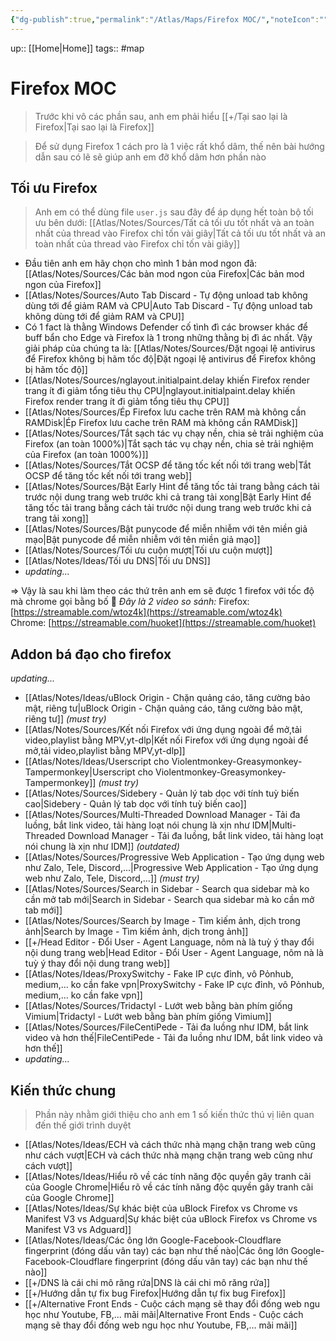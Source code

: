 ```yaml
---
{"dg-publish":true,"permalink":"/Atlas/Maps/Firefox MOC/","noteIcon":""}
---
```


up:: [[Home\|Home]]
tags:: #map

# Firefox MOC

> Trước khi vô các phần sau, anh em phải hiểu [[+/Tại sao lại là Firefox\|Tại sao lại là Firefox]]

> Để sử dụng Firefox 1 cách pro là 1 việc rất khổ dâm, thế nên bài hướng dẫn sau có lẽ sẽ giúp anh em đỡ khổ dâm hơn phần nào 
## Tối ưu Firefox

> Anh em có thể dùng file `user.js` sau đây để áp dụng hết toàn bộ tối ưu bên dưới: [[Atlas/Notes/Sources/Tất cả tối ưu tốt nhất và an toàn nhất của thread vào Firefox chỉ tốn vài giây\|Tất cả tối ưu tốt nhất và an toàn nhất của thread vào Firefox chỉ tốn vài giây]]
- Đầu tiên anh em hãy chọn cho mình 1 bản mod ngon đã: [[Atlas/Notes/Sources/Các bản mod ngon của Firefox\|Các bản mod ngon của Firefox]]
- [[Atlas/Notes/Sources/Auto Tab Discard - Tự động unload tab không dùng tới để giảm RAM và CPU\|Auto Tab Discard - Tự động unload tab không dùng tới để giảm RAM và CPU]]
- Có 1 fact là thằng Windows Defender cố tình đì các browser khác để buff bẩn cho Edge và Firefox là 1 trong những thằng bị đì ác nhất. Vậy giải pháp của chúng ta là: [[Atlas/Notes/Sources/Đặt ngoại lệ antivirus để Firefox không bị hãm tốc độ\|Đặt ngoại lệ antivirus để Firefox không bị hãm tốc độ]]
- [[Atlas/Notes/Sources/nglayout.initialpaint.delay khiến Firefox render trang ít đi giảm tổng tiêu thụ CPU\|nglayout.initialpaint.delay khiến Firefox render trang ít đi giảm tổng tiêu thụ CPU]]
- [[Atlas/Notes/Sources/Ép Firefox lưu cache trên RAM mà không cần RAMDisk\|Ép Firefox lưu cache trên RAM mà không cần RAMDisk]]
- [[Atlas/Notes/Sources/Tắt sạch tác vụ chạy nền, chia sẻ trải nghiệm của Firefox (an toàn 1000%)\|Tắt sạch tác vụ chạy nền, chia sẻ trải nghiệm của Firefox (an toàn 1000%)]]
- [[Atlas/Notes/Sources/Tắt OCSP để tăng tốc kết nối tới trang web\|Tắt OCSP để tăng tốc kết nối tới trang web]]
- [[Atlas/Notes/Sources/Bật Early Hint để tăng tốc tải trang bằng cách tải trước nội dung trang web trước khi cả trang tải xong\|Bật Early Hint để tăng tốc tải trang bằng cách tải trước nội dung trang web trước khi cả trang tải xong]]
- [[Atlas/Notes/Sources/Bật punycode để miễn nhiễm với tên miền giả mạo\|Bật punycode để miễn nhiễm với tên miền giả mạo]]
- [[Atlas/Notes/Sources/Tối ưu cuộn mượt\|Tối ưu cuộn mượt]]
- [[Atlas/Notes/Ideas/Tối ưu DNS\|Tối ưu DNS]]
- *updating...*

=> Vậy là sau khi làm theo các thứ trên anh em sẽ được 1 firefox với tốc độ mà chrome gọi bằng bố 🤪
*Đây là 2 video so sánh:*
Firefox: [https://streamable.com/wtoz4k](https://streamable.com/wtoz4k)  
Chrome: [https://streamable.com/huoket](https://streamable.com/huoket)

## Addon bá đạo cho firefox
*updating...*
- [[Atlas/Notes/Ideas/uBlock Origin - Chặn quảng cáo, tăng cường bảo mật, riêng tư\|uBlock Origin - Chặn quảng cáo, tăng cường bảo mật, riêng tư]] *(must try)*
- [[Atlas/Notes/Sources/Kết nối Firefox với ứng dụng ngoài để mở,tải video,playlist bằng MPV,yt-dlp\|Kết nối Firefox với ứng dụng ngoài để mở,tải video,playlist bằng MPV,yt-dlp]] 
- [[Atlas/Notes/Ideas/Userscript cho Violentmonkey-Greasymonkey-Tampermonkey\|Userscript cho Violentmonkey-Greasymonkey-Tampermonkey]] *(must try)*
- [[Atlas/Notes/Sources/Sidebery - Quản lý tab dọc với tính tuỳ biến cao\|Sidebery - Quản lý tab dọc với tính tuỳ biến cao]]
- [[Atlas/Notes/Sources/Multi-Threaded Download Manager - Tải đa luồng, bắt link video, tải hàng loạt nói chung là xịn như IDM\|Multi-Threaded Download Manager - Tải đa luồng, bắt link video, tải hàng loạt nói chung là xịn như IDM]] *(outdated)*
- [[Atlas/Notes/Sources/Progressive Web Application - Tạo ứng dụng web như Zalo, Tele, Discord,...\|Progressive Web Application - Tạo ứng dụng web như Zalo, Tele, Discord,...]] *(must try)*
- [[Atlas/Notes/Sources/Search in Sidebar - Search qua sidebar mà ko cần mở tab mới\|Search in Sidebar - Search qua sidebar mà ko cần mở tab mới]]
- [[Atlas/Notes/Sources/Search by Image - Tìm kiếm ảnh, dịch trong ảnh\|Search by Image - Tìm kiếm ảnh, dịch trong ảnh]]
- [[+/Head Editor - Đổi User - Agent Language, nôm nà là tuỳ ý thay đổi nội dung trang web\|Head Editor - Đổi User - Agent Language, nôm nà là tuỳ ý thay đổi nội dung trang web]]
- [[Atlas/Notes/Ideas/ProxySwitchy - Fake IP cực đỉnh, vô Pỏnhub, medium,... ko cần fake vpn\|ProxySwitchy - Fake IP cực đỉnh, vô Pỏnhub, medium,... ko cần fake vpn]]
- [[Atlas/Notes/Sources/Tridactyl - Lướt web bằng bàn phím giống Vimium\|Tridactyl - Lướt web bằng bàn phím giống Vimium]]
- [[Atlas/Notes/Sources/FileCentiPede - Tải đa luồng như IDM, bắt link video và hơn thế\|FileCentiPede - Tải đa luồng như IDM, bắt link video và hơn thế]]
- *updating...*

## Kiến thức chung

> Phần này nhằm giới thiệu cho anh em 1 số kiến thức thú vị liên quan đến thế giới trình duyệt

- [[Atlas/Notes/Ideas/ECH và cách thức nhà mạng chặn trang web cũng như cách vượt\|ECH và cách thức nhà mạng chặn trang web cũng như cách vượt]]
- [[Atlas/Notes/Ideas/Hiểu rõ về các tính năng độc quyền gây tranh cãi của Google Chrome\|Hiểu rõ về các tính năng độc quyền gây tranh cãi của Google Chrome]]
- [[Atlas/Notes/Ideas/Sự khác biệt của uBlock Firefox vs Chrome vs Manifest V3 vs Adguard\|Sự khác biệt của uBlock Firefox vs Chrome vs Manifest V3 vs Adguard]]
- [[Atlas/Notes/Ideas/Các ông lớn Google-Facebook-Cloudflare fingerprint (đóng dấu vân tay) các bạn như thế nào\|Các ông lớn Google-Facebook-Cloudflare fingerprint (đóng dấu vân tay) các bạn như thế nào]]
- [[+/DNS là cái chi mô răng rứa\|DNS là cái chi mô răng rứa]]
- [[+/Hướng dẫn tự fix bug Firefox\|Hướng dẫn tự fix bug Firefox]]
- [[+/Alternative Front Ends - Cuộc cách mạng sẽ thay đổi đống web ngu học như Youtube, FB,... mãi mãi\|Alternative Front Ends - Cuộc cách mạng sẽ thay đổi đống web ngu học như Youtube, FB,... mãi mãi]]